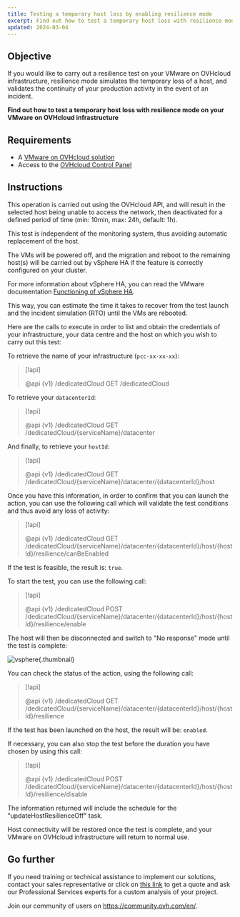 ```yaml
---
title: Testing a temporary host loss by enabling resilience mode
excerpt: Find out how to test a temporary host loss with resilience mode on your VMware on OVHcloud infrastructure
updated: 2024-03-04
---
```


## Objective

If you would like to carry out a resilience test on your VMware on OVHcloud infrastructure, resilience mode simulates the temporary loss of a host, and validates the continuity of your production activity in the event of an incident.

**Find out how to test a temporary host loss with resilience mode on your VMware on OVHcloud infrastructure**

## Requirements

- A [VMware on OVHcloud solution](https://www.ovhcloud.com/en-sg/hosted-private-cloud/vmware/)
- Access to the [OVHcloud Control Panel](https://ca.ovh.com/auth/?action=gotomanager&from=https://www.ovh.com/sg/&ovhSubsidiary=sg)

## Instructions

This operation is carried out using the OVHcloud API, and will result in the selected host being unable to access the network, then deactivated for a defined period of time (min: 10min, max: 24h, default: 1h).

This test is independent of the monitoring system, thus avoiding automatic replacement of the host.

The VMs will be powered off, and the migration and reboot to the remaining host(s) will be carried out by vSphere HA if the feature is correctly configured on your cluster.

For more information about vSphere HA, you can read the VMware documentation [Functioning of vSphere HA](https://docs.vmware.com/en/VMware-vSphere/7.0/com.vmware.vsphere.avail.doc/GUID-33A65FF7-DA22-4DC5-8B18-5A7F97CCA536.html).

This way, you can estimate the time it takes to recover from the test launch and the incident simulation (RTO) until the VMs are rebooted.

Here are the calls to execute in order to list and obtain the credentials of your infrastructure, your data centre and the host on which you wish to carry out this test:

To retrieve the name of your infrastructure (`pcc-xx-xx-xx`):

> [!api]
>
> @api {v1} /dedicatedCloud GET /dedicatedCloud

To retrieve your `datacenterId`:

> [!api]
>
> @api {v1} /dedicatedCloud GET /dedicatedCloud/{serviceName}/datacenter

And finally, to retrieve your `hostId`:

> [!api]
>
> @api {v1} /dedicatedCloud GET /dedicatedCloud/{serviceName}/datacenter/{datacenterId}/host

Once you have this information, in order to confirm that you can launch the action, you can use the following call which will validate the test conditions and thus avoid any loss of activity:

> [!api]
>
> @api {v1} /dedicatedCloud GET /dedicatedCloud/{serviceName}/datacenter/{datacenterId}/host/{hostId}/resilience/canBeEnabled

If the test is feasible, the result is: `true`.

To start the test, you can use the following call:

> [!api]
>
> @api {v1} /dedicatedCloud POST /dedicatedCloud/{serviceName}/datacenter/{datacenterId}/host/{hostId}/resilience/enable

The host will then be disconnected and switch to "No response" mode until the test is complete:

![vsphere](resilience_mode.png){.thumbnail}

You can check the status of the action, using the following call:

> [!api]
>
> @api {v1} /dedicatedCloud GET /dedicatedCloud/{serviceName}/datacenter/{datacenterId}/host/{hostId}/resilience

If the test has been launched on the host, the result will be: `enabled`.

If necessary, you can also stop the test before the duration you have chosen by using this call:

> [!api]
>
> @api {v1} /dedicatedCloud POST /dedicatedCloud/{serviceName}/datacenter/{datacenterId}/host/{hostId}/resilience/disable

The information returned will include the schedule for the "updateHostResilienceOff" task.

Host connectivity will be restored once the test is complete, and your VMware on OVHcloud infrastructure will return to normal use.

## Go further

If you need training or technical assistance to implement our solutions, contact your sales representative or click on [this link](https://www.ovhcloud.com/en-sg/professional-services/) to get a quote and ask our Professional Services experts for a custom analysis of your project.

Join our community of users on <https://community.ovh.com/en/>.
